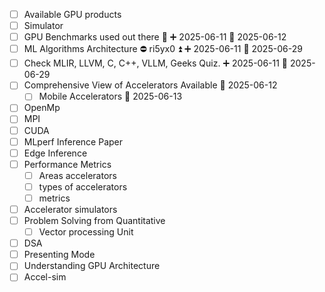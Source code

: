 - [ ] Available GPU products
- [ ] Simulator
- [ ] GPU Benchmarks used out there 🔺 ➕ 2025-06-11 📅 2025-06-12
- [ ] ML Algorithms Architecture ⛔ ri5yx0 ⏫ ➕ 2025-06-11 📅 2025-06-29
 - [ ] Check MLIR, LLVM, C, C++, VLLM, Geeks Quiz. ➕ 2025-06-11 📅 2025-06-29
 - [ ] Comprehensive View of Accelerators Available 📅 2025-06-12
	 - [ ] Mobile Accelerators 📅 2025-06-13
 - [ ] OpenMp
 - [ ] MPI
 - [ ] CUDA
 - [ ] MLperf Inference Paper
 - [ ] Edge Inference
 - [ ] Performance Metrics
	 - [ ] Areas accelerators
	 - [ ] types of accelerators
	 - [ ] metrics
 - [ ] Accelerator simulators
 - [ ] Problem Solving from Quantitative
	 - [ ] Vector processing Unit
 - [ ] DSA
 - [ ] Presenting Mode
 - [ ] Understanding GPU Architecture
 - [ ] Accel-sim
